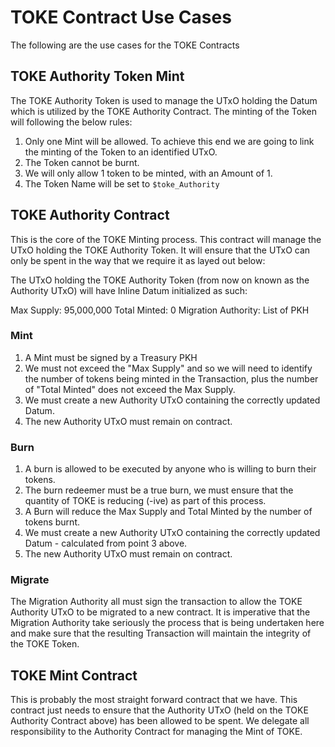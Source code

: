 # TOKE Contract Use Cases

The following are the use cases for the TOKE Contracts

## TOKE Authority Token Mint

The TOKE Authority Token is used to manage the UTxO holding the Datum which is utilized by the
TOKE Authority Contract. The minting of the Token will following the below rules:

1. Only one Mint will be allowed. To achieve this end we are going to link the minting of the Token to an identified UTxO.
2. The Token cannot be burnt.
3. We will only allow 1 token to be minted, with an Amount of 1.
4. The Token Name will be set to `$toke_Authority`

## TOKE Authority Contract

This is the core of the TOKE Minting process. This contract will manage the UTxO holding the
TOKE Authority Token. It will ensure that the UTxO can only be spent in the way that we require
it as layed out below:

The UTxO holding the TOKE Authority Token (from now on known as the Authority UTxO) will have Inline
Datum initialized as such:

Max Supply: 95,000,000
Total Minted: 0
Migration Authority: List of PKH

### Mint

1. A Mint must be signed by a Treasury PKH
2. We must not exceed the "Max Supply" and so we will need to identify the number of tokens being minted in the Transaction,
   plus the number of "Total Minted" does not exceed the Max Supply.
3. We must create a new Authority UTxO containing the correctly updated Datum.
4. The new Authority UTxO must remain on contract.

### Burn

1. A burn is allowed to be executed by anyone who is willing to burn their tokens.
2. The burn redeemer must be a true burn, we must ensure that the quantity of TOKE is reducing (-ive) as part of this process.
3. A Burn will reduce the Max Supply and Total Minted by the number of tokens burnt.
4. We must create a new Authority UTxO containing the correctly updated Datum - calculated from point 3 above.
5. The new Authority UTxO must remain on contract.

### Migrate

The Migration Authority all must sign the transaction to allow the TOKE Authority UTxO to be migrated to a new
contract. It is imperative that the Migration Authority take seriously the process that is being undertaken
here and make sure that the resulting Transaction will maintain the integrity of the TOKE Token.

## TOKE Mint Contract

This is probably the most straight forward contract that we have. This contract just needs to ensure that the Authority UTxO (held on the TOKE Authority Contract above) has been allowed to be spent. We delegate all responsibility to the Authority Contract for managing the Mint of TOKE.
